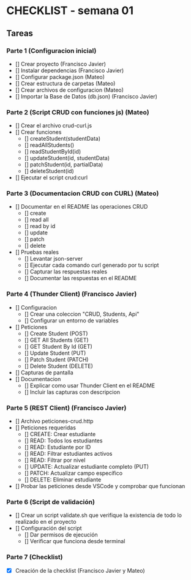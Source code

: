 # CHECKLIST - semana 01

## Tareas

### Parte 1 (Configuracion inicial)
- [] Crear proyecto (Francisco Javier)
- [] Instalar dependencias (Francisco Javier)
- [] Configurar package.json (Mateo)
- [] Crear estructura de carpetas (Mateo)
- [] Crear archivos de configuracion (Mateo)
- [] Importar la Base de Datos (db.json) (Francisco Javier)

### Parte 2 (Script CRUD con funciones js) (Mateo)
- [] Crear el archivo crud-curl.js
- [] Crear funciones
    - [] createStudent(studentData)
    - [] readAllStudents()
    - [] readStudentById(id)
    - [] updateStudent(id, studentData)
    - [] patchStudent(id, partialData)
    - [] deleteStudent(id)
- [] Ejecutar el script crud:curl

### Parte 3 (Documentacion CRUD con CURL) (Mateo)
- [] Documentar en el README las operaciones CRUD
    - [] create
    - [] read all
    - [] read by id
    - [] update
    - [] patch
    - [] delete
- [] Pruebas reales
    - [] Levantar json-server
    - [] Ejecutar cada comando curl generado por tu script
    - [] Capturar las respuestas reales
    - [] Documentar las respuestas en el README

### Parte 4 (Thunder Client) (Francisco Javier)
- [] Configuracion
    - [] Crear una coleccion "CRUD, Students, Api"
    - [] Configurar un entorno de variables
- [] Peticiones
    - [] Create Student (POST)
    - [] GET All Students (GET)
    - [] GET Student By Id (GET)
    - [] Update Student (PUT)
    - [] Patch Student (PATCH)
    - [] Delete Student (DELETE)
- [] Capturas de pantalla
- [] Documentacion
    - [] Explicar como usar Thunder Client en el README
    - [] Incluir las capturas con descripcion

### Parte 5 (REST Client) (Francisco Javier)
- [] Archivo peticiones-crud.http
- [] Peticiones requeridas
    - [] CREATE: Crear estudiante
    - [] READ: Todos los estudiantes
    - [] READ: Estudiante por ID
    - [] READ: Filtrar estudiantes activos
    - [] READ: Filtrar por nivel
    - [] UPDATE: Actualizar estudiante completo (PUT)
    - [] PATCH: Actualizar campo específico
    - [] DELETE: Eliminar estudiante
- [] Probar las peticiones desde VSCode y comprobar que funcionan

### Parte 6 (Script de validación)
- [] Crear un script validate.sh que verifique la existencia de todo lo realizado en el proyecto
- [] Configuración del script
    - [] Dar permisos de ejecución
    - [] Verificar que funciona desde terminal

### Parte 7 (Checklist)
- [x] Creación de la checklist (Francisco Javier y Mateo)